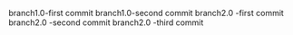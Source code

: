 branch1.0-first commit
branch1.0-second commit
branch2.0 -first commit
branch2.0 -second commit
branch2.0 -third commit
